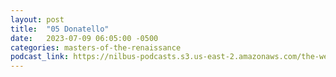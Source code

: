 ```yaml
---
layout: post
title:  "05 Donatello"
date:   2023-07-09 06:05:00 -0500
categories: masters-of-the-renaissance
podcast_link: https://nilbus-podcasts.s3.us-east-2.amazonaws.com/the-well-trained-mind/Masters%20of%20the%20Renaissance/05%20Donatello.mp3
---
```

